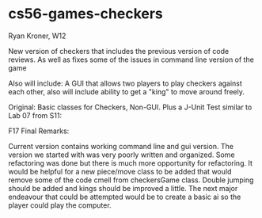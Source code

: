 # cs56-games-checkers

Ryan Kroner, W12

New version of checkers that includes the previous version of code reviews.
As well as fixes some of the issues in command line version of the game

Also will include: A GUI that allows two players to play checkers against each other, also will include ability to get a "king" to move around freely.

Original: Basic classes for Checkers, Non-GUI. Plus a J-Unit Test similar to Lab 07 from S11:

F17 Final Remarks:

Current version contains working command line and gui version.
The version we started with was very poorly written and organized. Some refactoring was done but there is much more opportunity for refactoring. 
It would be helpful for a new piece/move class to be added that would remove some of the code cmell from checkersGame class.
Double jumping should be added and kings should be improved a little. 
The next major endeavour that could be attempted would be to create a basic ai so the player could play the computer.
